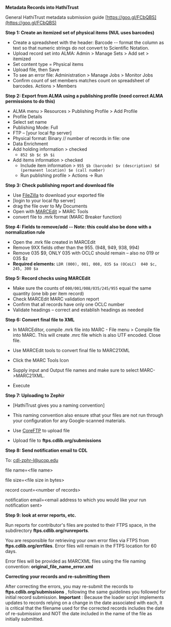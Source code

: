 **Metadata Records into HathiTrust**

General HathiTrust metadata submission guide  [https://goo.gl/FCbQBS](https://goo.gl/FCbQBS)

**Step 1: Create an itemized set of physical items (NUL uses barcodes)**

- Create a spreadsheet with the header: Barcode -- format the column as text so that numeric strings do not convert to Scientific Notation.
- Upload record set into ALMA: Admin &gt; Manage Sets &gt; Add set &gt; itemized
- Set content type = Physical items
- Upload file, then Save
- To see an error file: Administration &gt; Manage Jobs &gt; Monitor Jobs
- Confirm count of set members matches count on spreadsheet of barcodes. Actions &gt; Members

**Step 2: Export from ALMA using a publishing profile (need correct ALMA permissions to do this)**

- ALMA menu &gt; Resources &gt; Publishing Profile &gt; Add Profile
- Profile Details
- Select set name
- Publishing Mode: Full
- FTP – [your local ftp server]
- Physical format: Binary // number of records in file: one
- Data Enrichment
- Add holding information &gt; checked
  - `852 $b $c $h $i`
- Add items information &gt; checked
  - Include item information &gt; `955 $b (barcode) $v (description) $d (permanent location) $e (call number)`
  - Run publishing profile &gt; Actions -&gt; Run

**Step 3: Check publishing report and download file**

- Use [FileZilla](https://filezilla-project.org/) to download your exported file
- [login to your local ftp server]
- drag the file over to My Documents
- Open with [MARCEdit](http://marcedit.reeset.net/) &gt; MARC Tools
- convert file to .mrk format (MARC Breaker function)

**Step 4: Fields to remove/add -- Note: this could also be done with a normalization rule**

- Open the .mrk file created in MARCEdit
- Remove 9XX fields other than the 955. (948, 949, 938, 994)
- Remove 035 $9, ONLY 035 with OCLC should remain – also no 019 or 035 $z
- **Required elements:** `LDR (000), 001, 008, 035 $a (OCoLC)  040 $c, 245, 300 $a`

**Step 5: Record checks using MARCEdit**

- Make sure the counts of `000/001/008/035/245/955` equal the same quantity (one bib per item record)
- Check MARCEdit MARC validation report
- Confirm that all records have only one OCLC number
- Validate headings – correct and establish headings as needed

**Step 6: Convert final file to XML**

- In MARCEditor, compile .mrk file into MARC - File menu &gt; Compile file into MARC. This will create .mrc file which is also UTF encoded. Close file.

- Use MARCEdit tools to convert final file to MARC21XML

- Click the MARC Tools Icon
- Supply input and Output file names and make sure to select MARC-&gt;MARC21XML.
- Execute

**Step 7: Uploading to Zephir**

- [HathiTrust gives you a naming convention]
- This naming convention also ensure sthat your files are not run through your configuration for any Google-scanned materials.

- Use [CoreFTP](http://www.coreftp.com/) to upload file
- Upload file to **ftps.cdlib.org/submissions**

**Step 8: Send notification email to CDL**

To: [cdl-zphr-l@ucop.edu](mailto:cdl-zphr-l@ucop.edu)

file name=&lt;file name&gt;

file size=&lt;file size in bytes&gt;

record count=&lt;number of records&gt;

notification email=&lt;email address to which you would like your run notification sent&gt;

**Step 9: look at error reports, etc.**

Run reports for contributor&#39;s files are posted to their FTPS space, in the subdirectory **ftps.cdlib.org/runreports**.

You are responsible for retrieving your own error files via FTPS from **ftps.cdlib.org/errfiles**. Error files will remain in the FTPS location for 60 days.

Error files will be provided as MARCXML files using the file naming convention: **original\_file\_name\_error.xml**

**Correcting your records and re-submitting them**

After correcting the errors, you may re-submit the records to **ftps.cdlib.org/submissions** , following the same guidelines you followed for initial record submission. **Important** : Because the loader script implements updates to records relying on a change in the date associated with each, it is critical that the filename used for the corrected records includes the date of re-submission and NOT the date included in the name of the file as initially submitted.
